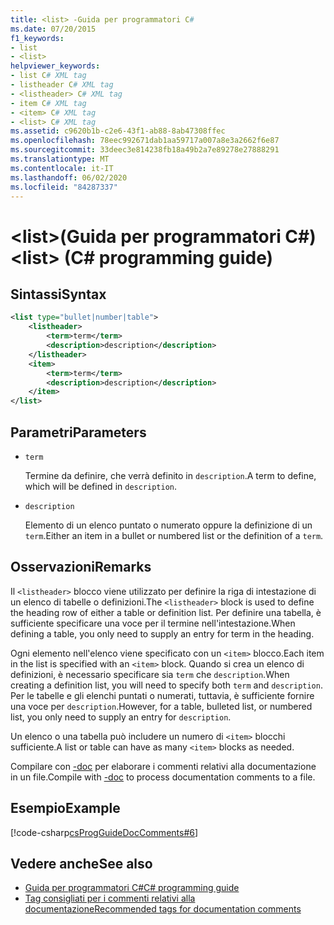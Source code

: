 ```yaml
---
title: <list> -Guida per programmatori C#
ms.date: 07/20/2015
f1_keywords:
- list
- <list>
helpviewer_keywords:
- list C# XML tag
- listheader C# XML tag
- <listheader> C# XML tag
- item C# XML tag
- <item> C# XML tag
- <list> C# XML tag
ms.assetid: c9620b1b-c2e6-43f1-ab88-8ab47308ffec
ms.openlocfilehash: 78eec992671dab1aa59717a007a8e3a2662f6e87
ms.sourcegitcommit: 33deec3e814238fb18a49b2a7e89278e27888291
ms.translationtype: MT
ms.contentlocale: it-IT
ms.lasthandoff: 06/02/2020
ms.locfileid: "84287337"
---
```

# <a name="list-c-programming-guide"></a><span data-ttu-id="2296b-102">\<list>(Guida per programmatori C#)</span><span class="sxs-lookup"><span data-stu-id="2296b-102">\<list> (C# programming guide)</span></span>

## <a name="syntax"></a><span data-ttu-id="2296b-103">Sintassi</span><span class="sxs-lookup"><span data-stu-id="2296b-103">Syntax</span></span>

```xml
<list type="bullet|number|table">
    <listheader>
        <term>term</term>
        <description>description</description>
    </listheader>
    <item>
        <term>term</term>
        <description>description</description>
    </item>
</list>
```

## <a name="parameters"></a><span data-ttu-id="2296b-104">Parametri</span><span class="sxs-lookup"><span data-stu-id="2296b-104">Parameters</span></span>

- `term`

  <span data-ttu-id="2296b-105">Termine da definire, che verrà definito in `description`.</span><span class="sxs-lookup"><span data-stu-id="2296b-105">A term to define, which will be defined in `description`.</span></span>

- `description`

  <span data-ttu-id="2296b-106">Elemento di un elenco puntato o numerato oppure la definizione di un `term`.</span><span class="sxs-lookup"><span data-stu-id="2296b-106">Either an item in a bullet or numbered list or the definition of a `term`.</span></span>
  
## <a name="remarks"></a><span data-ttu-id="2296b-107">Osservazioni</span><span class="sxs-lookup"><span data-stu-id="2296b-107">Remarks</span></span>

<span data-ttu-id="2296b-108">Il `<listheader>` blocco viene utilizzato per definire la riga di intestazione di un elenco di tabelle o definizioni.</span><span class="sxs-lookup"><span data-stu-id="2296b-108">The `<listheader>` block is used to define the heading row of either a table or definition list.</span></span> <span data-ttu-id="2296b-109">Per definire una tabella, è sufficiente specificare una voce per il termine nell'intestazione.</span><span class="sxs-lookup"><span data-stu-id="2296b-109">When defining a table, you only need to supply an entry for term in the heading.</span></span>

<span data-ttu-id="2296b-110">Ogni elemento nell'elenco viene specificato con un `<item>` blocco.</span><span class="sxs-lookup"><span data-stu-id="2296b-110">Each item in the list is specified with an `<item>` block.</span></span> <span data-ttu-id="2296b-111">Quando si crea un elenco di definizioni, è necessario specificare sia `term` che `description`.</span><span class="sxs-lookup"><span data-stu-id="2296b-111">When creating a definition list, you will need to specify both `term` and `description`.</span></span> <span data-ttu-id="2296b-112">Per le tabelle e gli elenchi puntati o numerati, tuttavia, è sufficiente fornire una voce per `description`.</span><span class="sxs-lookup"><span data-stu-id="2296b-112">However, for a table, bulleted list, or numbered list, you only need to supply an entry for `description`.</span></span>

<span data-ttu-id="2296b-113">Un elenco o una tabella può includere un numero di `<item>` blocchi sufficiente.</span><span class="sxs-lookup"><span data-stu-id="2296b-113">A list or table can have as many `<item>` blocks as needed.</span></span>

<span data-ttu-id="2296b-114">Compilare con [-doc](../../language-reference/compiler-options/doc-compiler-option.md) per elaborare i commenti relativi alla documentazione in un file.</span><span class="sxs-lookup"><span data-stu-id="2296b-114">Compile with [-doc](../../language-reference/compiler-options/doc-compiler-option.md) to process documentation comments to a file.</span></span>

## <a name="example"></a><span data-ttu-id="2296b-115">Esempio</span><span class="sxs-lookup"><span data-stu-id="2296b-115">Example</span></span>

[!code-csharp[csProgGuideDocComments#6](~/samples/snippets/csharp/VS_Snippets_VBCSharp/csProgGuideDocComments/CS/DocComments.cs#6)]

## <a name="see-also"></a><span data-ttu-id="2296b-116">Vedere anche</span><span class="sxs-lookup"><span data-stu-id="2296b-116">See also</span></span>

- [<span data-ttu-id="2296b-117">Guida per programmatori C#</span><span class="sxs-lookup"><span data-stu-id="2296b-117">C# programming guide</span></span>](../index.md)
- [<span data-ttu-id="2296b-118">Tag consigliati per i commenti relativi alla documentazione</span><span class="sxs-lookup"><span data-stu-id="2296b-118">Recommended tags for documentation comments</span></span>](./recommended-tags-for-documentation-comments.md)
